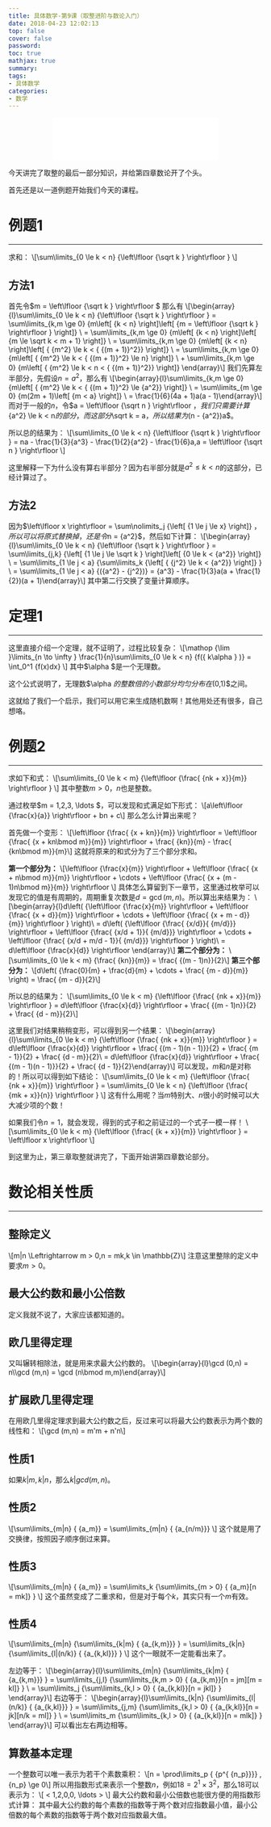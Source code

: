 ```yaml
---
title: 具体数学-第9课（取整进阶与数论入门）
date: 2018-04-23 12:02:13
top: false
cover: false
password:
toc: true
mathjax: true
summary:
tags:
- 具体数学
categories:
- 数学
---
```



<div align="middle"><iframe frameborder="no" border="0" marginwidth="0" marginheight="0" width=330 height=86 src="//music.163.com/outchain/player?type=2&id=108910&auto=1&height=66"></iframe></div>

今天讲完了取整的最后一部分知识，并给第四章数论开了个头。

首先还是以一道例题开始我们今天的课程。
# 例题1
---
求和：
\\[\sum\limits_{0 \le k < n} {\left\lfloor {\sqrt k } \right\rfloor } \\]
## 方法1
首先令$m = \left\lfloor {\sqrt k } \right\rfloor $
那么有
\\[\begin{array}{l}\sum\limits_{0 \le k < n} {\left\lfloor {\sqrt k } \right\rfloor }  = \sum\limits_{k,m \ge 0} {m\left[ {k < n} \right]\left[ {m = \left\lfloor {\sqrt k } \right\rfloor } \right]} \\ = \sum\limits_{k,m \ge 0} {m\left[ {k < n} \right]\left[ {m \le \sqrt k  < m + 1} \right]} \\ = \sum\limits_{k,m \ge 0} {m\left[ {k < n} \right]\left[ { {m^2} \le k < { {(m + 1)}^2}} \right]} \\ = \sum\limits_{k,m \ge 0} {m\left[ { {m^2} \le k < { {(m + 1)}^2} \le n} \right]} \\ + \sum\limits_{k,m \ge 0} {m\left[ { {m^2} \le k < n < { {(m + 1)}^2}} \right]} \end{array}\\]
我们先算左半部分，先假设$n = {a^2}$，那么有
\\[\begin{array}{l}\sum\limits_{k,m \ge 0} {m\left[ { {m^2} \le k < { {(m + 1)}^2} \le {a^2}} \right]} \\ = \sum\limits_{m \ge 0} {m(2m + 1)\left[ {m < a} \right]} \\ = \frac{1}{6}(4a + 1)a(a - 1)\end{array}\\]
而对于一般的$n$，令$a = \left\lfloor {\sqrt n } \right\rfloor $，我们只需要计算${a^2} \le k < n$的部分，而这部分$\sqrt k  = a$，所以结果为$(n - {a^2})a$。

所以总的结果为：
\\[\sum\limits_{0 \le k < n} {\left\lfloor {\sqrt k } \right\rfloor }  = na - \frac{1}{3}{a^3} - \frac{1}{2}{a^2} - \frac{1}{6}a,a = \left\lfloor {\sqrt n } \right\rfloor \\]

这里解释一下为什么没有算右半部分？因为右半部分就是${a^2} \le k < n$的这部分，已经计算过了。

## 方法2
因为$\left\lfloor x \right\rfloor  = \sum\nolimits_j {\left[ {1 \le j \le x} \right]} $，所以可以将原式替换掉，还是令$n = {a^2}$，然后如下计算：
\\[\begin{array}{l}\sum\limits_{0 \le k < n} {\left\lfloor {\sqrt k } \right\rfloor }  = \sum\limits_{j,k} {\left[ {1 \le j \le \sqrt k } \right]\left[ {0 \le k < {a^2}} \right]} \\ = \sum\limits_{1 \le j < a} {\sum\limits_k {\left[ { {j^2} \le k < {a^2}} \right]} } \\ = \sum\limits_{1 \le j < a} {({a^2} - {j^2})}  = {a^3} - \frac{1}{3}a(a + \frac{1}{2})(a + 1)\end{array}\\]
其中第二行交换了变量计算顺序。

# 定理1
---
这里直接介绍一个定理，就不证明了，过程比较复杂：
\\[\mathop {\lim }\limits_{n \to \infty } \frac{1}{n}\sum\limits_{0 \le k < n} {f(\{ k\alpha \} )}  = \int_0^1 {f(x)dx} \\]
其中$\alpha $是一个无理数。

这个公式说明了，无理数$\alpha $的整数倍的小数部分均匀分布在$(0,1)$之间。

这就给了我们一个启示，我们可以用它来生成随机数啊！其他用处还有很多，自己想咯。

# 例题2
---
求如下和式：
\\[\sum\limits_{0 \le k < m} {\left\lfloor {\frac{ {nk + x}}{m}} \right\rfloor } \\]
其中整数$m > 0$，$n$也是整数。

通过枚举$m = 1,2,3, \ldots $，可以发现和式满足如下形式：
\\[a\left\lfloor {\frac{x}{a}} \right\rfloor  + bn + c\\]
那么怎么计算出来呢？

首先做一个变形：
\\[\left\lfloor {\frac{ {x + kn}}{m}} \right\rfloor  = \left\lfloor {\frac{ {x + kn\bmod m}}{m}} \right\rfloor  + \frac{ {kn}}{m} - \frac{ {kn\bmod m}}{m}\\]
这就将原来的和式分为了三个部分求和。

**第一个部分为：**
\\[\left\lfloor {\frac{x}{m}} \right\rfloor  + \left\lfloor {\frac{ {x + n\bmod m}}{m}} \right\rfloor  +  \cdots  + \left\lfloor {\frac{ {x + (m - 1)n\bmod m}}{m}} \right\rfloor \\]
具体怎么算留到下一章节，这里通过枚举可以发现它的值是有周期的，周期重复次数是$d = \gcd (m,n)$。所以算出来结果为：
\\[\begin{array}{l}d\left( {\left\lfloor {\frac{x}{m}} \right\rfloor  + \left\lfloor {\frac{ {x + d}}{m}} \right\rfloor  +  \cdots  + \left\lfloor {\frac{ {x + m - d}}{m}} \right\rfloor } \right)\\ = d\left( {\left\lfloor {\frac{ {x/d}}{ {m/d}}} \right\rfloor  + \left\lfloor {\frac{ {x/d + 1}}{ {m/d}}} \right\rfloor  +  \cdots  + \left\lfloor {\frac{ {x/d + m/d - 1}}{ {m/d}}} \right\rfloor } \right)\\ = d\left\lfloor {\frac{x}{d}} \right\rfloor \end{array}\\]
**第二个部分为：**
\\[\sum\limits_{0 \le k < m} {\frac{ {kn}}{m}}  = \frac{ {(m - 1)n}}{2}\\]
**第三个部分为：**
\\[d\left( {\frac{0}{m} + \frac{d}{m} +  \cdots  + \frac{ {m - d}}{m}} \right) = \frac{ {m - d}}{2}\\]

所以总的结果为：
\\[\sum\limits_{0 \le k < m} {\left\lfloor {\frac{ {nk + x}}{m}} \right\rfloor }  = d\left\lfloor {\frac{x}{d}} \right\rfloor  + \frac{ {(m - 1)n}}{2} + \frac{ {d - m}}{2}\\]

这里我们对结果稍稍变形，可以得到另一个结果：
\\[\begin{array}{l}\sum\limits_{0 \le k < m} {\left\lfloor {\frac{ {nk + x}}{m}} \right\rfloor }  = d\left\lfloor {\frac{x}{d}} \right\rfloor  + \frac{ {(m - 1)(n - 1)}}{2} + \frac{ {m - 1}}{2} + \frac{ {d - m}}{2}\\ = d\left\lfloor {\frac{x}{d}} \right\rfloor  + \frac{ {(m - 1)(n - 1)}}{2} + \frac{ {d - 1}}{2}\end{array}\\]
可以发现，$m$和$n$是对称的！所以可以得到如下结论：
\\[\sum\limits_{0 \le k < m} {\left\lfloor {\frac{ {nk + x}}{m}} \right\rfloor }  = \sum\limits_{0 \le k < n} {\left\lfloor {\frac{ {mk + x}}{n}} \right\rfloor } \\]
这有什么用呢？当$m$特别大、$n$很小的时候可以大大减少项的个数！

如果我们令$n=1$，就会发现，得到的式子和之前证过的一个式子一模一样！
\\[\sum\limits_{0 \le k < m} {\left\lfloor {\frac{ {k + x}}{m}} \right\rfloor }  = \left\lfloor x \right\rfloor \\]

到这里为止，第三章取整就讲完了，下面开始讲第四章数论部分。

# 数论相关性质
---
## 整除定义
\\[m|n \Leftrightarrow m > 0,n = mk,k \in \mathbb{Z}\\]
注意这里整除的定义中要求$m>0$。

## 最大公约数和最小公倍数
定义我就不说了，大家应该都知道的。

## 欧几里得定理
又叫辗转相除法，就是用来求最大公约数的。
\\[\begin{array}{l}\gcd (0,n) = n\\\gcd (m,n) = \gcd (n\bmod m,m)\end{array}\\]

## 扩展欧几里得定理
在用欧几里得定理求到最大公约数之后，反过来可以将最大公约数表示为两个数的线性和：
\\[\gcd (m,n) = m'm + n'n\\]

## 性质1
如果$k|m,k|n$，那么$k|gcd(m,n)$。

## 性质2
\\[\sum\limits_{m|n} { {a_m}}  = \sum\limits_{m|n} { {a_{n/m}}} \\]
这个就是用了交换律，按照因子顺序倒过来算。

## 性质3
\\[\sum\limits_{m|n} { {a_m}}  = \sum\limits_k {\sum\limits_{m > 0} { {a_m}[n = mk]} } \\]
这个虽然变成了二重求和，但是对于每个$k$，其实只有一个$m$有效。

## 性质4
\\[\sum\limits_{m|n} {\sum\limits_{k|m} { {a_{k,m}}} }  = \sum\limits_{k|n} {\sum\limits_{l|(n/k)} { {a_{k,kl}}} } \\]
这个一眼就不一定能看出来了。

左边等于：
\\[\begin{array}{l}\sum\limits_{m|n} {\sum\limits_{k|m} { {a_{k,m}}} }  = \sum\limits_{j,l} {\sum\limits_{k,m > 0} { {a_{k,m}}[n = jm][m = kl]} } \\ = \sum\limits_j {\sum\limits_{k,l > 0} { {a_{k,kl}}[n = jkl]} } \end{array}\\]
右边等于：
\\[\begin{array}{l}\sum\limits_{k|n} {\sum\limits_{l|(n/k)} { {a_{k,kl}}} }  = \sum\limits_{j,m} {\sum\limits_{k,l > 0} { {a_{k,kl}}[n = jk][n/k = ml]} } \\ = \sum\limits_m {\sum\limits_{k,l > 0} { {a_{k,kl}}[n = mlk]} } \end{array}\\]
可以看出左右两边相等。

## 算数基本定理
一个整数可以唯一表示为若干个素数乘积：
\\[n = \prod\limits_p { {p^{ {n_p}}}} ,{n_p} \ge 0\\]
所以用指数形式来表示一个整数$n$，例如$18 = {2^1} \times {3^2}$，那么$18$可以表示为：
\\[ < 1,2,0,0, \ldots  > \\]
最大公约数和最小公倍数也能很方便的用指数形式计算：
其中最大公约数的每个素数的指数等于两个数对应指数最小值，最小公倍数的每个素数的指数等于两个数对应指数最大值。
